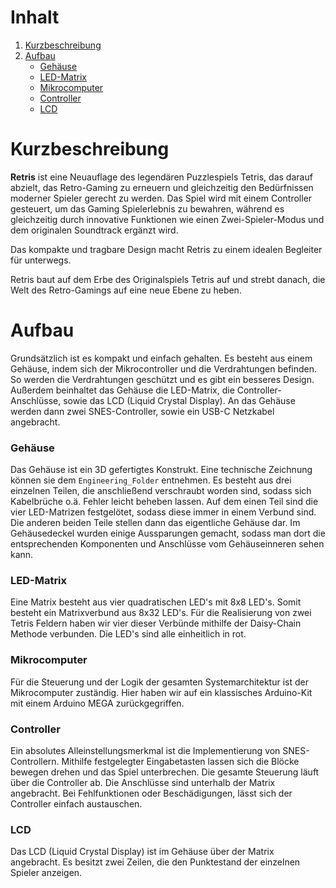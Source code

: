 <!-- Table of contents -->
# Inhalt

1. [Kurzbeschreibung](#kurzbeschreibung)
2. [Aufbau](#aufbau)
    - [Gehäuse](#gehäuse)
    - [LED-Matrix](#led-matrix)
    - [Mikrocomputer](#mikrocomputer)
    - [Controller](#controller)
    - [LCD](#lcd)


# Kurzbeschreibung

**Retris** ist eine Neuauflage des legendären Puzzlespiels Tetris, das darauf abzielt, das Retro-Gaming zu erneuern und gleichzeitig den Bedürfnissen moderner Spieler gerecht zu werden. Das Spiel wird mit einem Controller gesteuert, um das Gaming Spielerlebnis zu bewahren, während es gleichzeitig durch innovative Funktionen wie einen Zwei-Spieler-Modus und dem originalen Soundtrack ergänzt wird.

Das kompakte und tragbare Design macht Retris zu einem idealen Begleiter für unterwegs.

Retris baut auf dem Erbe des Originalspiels Tetris auf und strebt danach, die Welt des Retro-Gamings auf eine neue Ebene zu heben.

# Aufbau

Grundsätzlich ist es kompakt und einfach gehalten. Es besteht aus einem Gehäuse, indem sich der Mikrocontroller und die Verdrahtungen befinden. So werden die Verdrahtungen geschützt und es gibt ein  besseres Design. Außerdem beinhaltet das Gehäuse die LED-Matrix, die Controller-Anschlüsse, sowie das LCD (Liquid Crystal Display). An das Gehäuse werden dann zwei SNES-Controller, sowie ein USB-C Netzkabel angebracht.

### Gehäuse
Das Gehäuse ist ein 3D gefertigtes Konstrukt. Eine technische Zeichnung können sie dem ``Engineering_Folder`` entnehmen. Es besteht aus drei einzelnen Teilen, die anschließend verschraubt worden sind, sodass sich Kabelbrüche o.ä. Fehler leicht beheben lassen. Auf dem einen Teil sind die vier LED-Matrizen festgelötet, sodass diese immer in einem Verbund sind. Die anderen beiden Teile stellen dann das eigentliche Gehäuse dar. Im Gehäusedeckel wurden einige Aussparungen gemacht, sodass man dort die entsprechenden Komponenten und Anschlüsse vom Gehäuseinneren sehen kann.

### LED-Matrix
Eine Matrix besteht aus vier quadratischen LED's mit 8x8 LED's. Somit besteht ein Matrixverbund aus 8x32 LED's. Für die Realisierung von zwei Tetris Feldern haben wir vier dieser Verbünde mithilfe der Daisy-Chain Methode verbunden. Die LED's sind alle einheitlich in rot.

### Mikrocomputer

Für die Steuerung und der Logik der gesamten Systemarchitektur ist der Mikrocomputer zuständig. Hier haben wir auf ein klassisches Arduino-Kit mit einem Arduino MEGA zurückgegriffen.

### Controller
Ein absolutes Alleinstellungsmerkmal ist die Implementierung von SNES-Controllern. Mithilfe festgelegter Eingabetasten lassen sich die Blöcke bewegen drehen und das Spiel unterbrechen. Die gesamte Steuerung läuft über die Controller ab. Die Anschlüsse sind unterhalb der Matrix angebracht. Bei Fehlfunktionen oder Beschädigungen, lässt sich der Controller einfach austauschen. 

### LCD
Das LCD (Liquid Crystal Display) ist im Gehäuse über der Matrix angebracht. Es besitzt zwei Zeilen, die den Punktestand der einzelnen Spieler anzeigen.